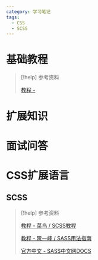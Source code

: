 ```yaml
---
category: 学习笔记
tags:
  - CSS
  - SCSS
---
```


# 基础教程

> [!help] 参考资料
> 
> [教程 - ]()

# 扩展知识

# 面试问答

# CSS扩展语言

## SCSS

> [!help] 参考资料
> 
> [教程 - 菜鸟 / SCSS教程](https://www.runoob.com/sass/sass-tutorial.html)
>
> [教程 - 阮一峰 / SASS用法指南](https://ruanyifeng.com/blog/2012/06/sass.html)
>
> [官方中文 - SASS中文网DOCS](https://www.sass.hk/docs/)